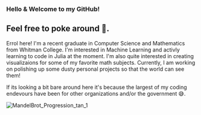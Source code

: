 ### Hello & Welcome to my GitHub! 
## Feel free to poke around 🐙.

Errol here! I'm a recent graduate in Computer Science and Mathematics from Whitman College.
I'm interested in Machine Learning and activly learning to code in Julia at the moment. 
I'm also quite interested in creating visualizaions for some of my favorite math subjects. 
Currently, I am working on polishing up some dusty personal projects so that the world can see them!

If its looking a bit bare around here it's because the largest of my coding endevours have been for other organizations and/or the government 😅.



<!--
**KauBoui/KauBoui** is a ✨ _special_ ✨ repository because its `README.md` (this file) appears on your GitHub profile.

Here are some ideas to get you started:

- 🔭 I’m currently working on ...
- 🌱 I’m currently learning ...
- 👯 I’m looking to collaborate on ...
- 🤔 I’m looking for help with ...
- 💬 Ask me about ...
- 📫 How to reach me: ...
- 😄 Pronouns: ...
- ⚡ Fun fact: ...
-->
![MandelBrot_Progression_tan_1](https://user-images.githubusercontent.com/16161422/174714702-bbc2e9a1-811e-48ec-9bfe-0e0a3857fb14.gif)
